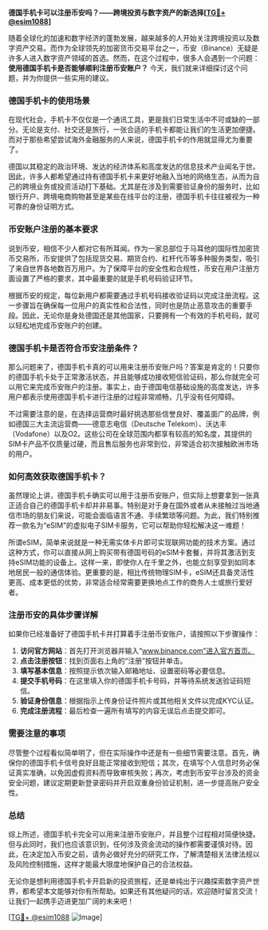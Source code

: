 **德国手机卡可以注册币安吗？——跨境投资与数字资产的新选择[[TG💪+ @esim1088](https://t.me/s/esim1088)]**

随着全球化的加速和数字经济的蓬勃发展，越来越多的人开始关注跨境投资以及数字资产交易。而作为全球领先的加密货币交易平台之一，币安（Binance）无疑是许多人进入数字资产领域的首选。然而，在这个过程中，很多人会遇到一个问题：**使用德国手机卡是否能够顺利注册币安账户？** 今天，我们就来详细探讨这个问题，并为你提供一些实用的建议。

### 德国手机卡的使用场景

在现代社会，手机卡不仅仅是一个通讯工具，更是我们日常生活中不可或缺的一部分。无论是支付、社交还是旅行，一张合适的手机卡都能让我们的生活更加便捷。而对于那些希望尝试海外金融服务的人来说，德国手机卡的作用就显得尤为重要了。

德国以其稳定的政治环境、发达的经济体系和高度发达的信息技术产业闻名于世。因此，许多人都希望通过持有德国手机卡来更好地融入当地的网络生态，从而为自己的跨境业务或投资活动打下基础。尤其是在涉及到需要验证身份的服务时，比如银行开户、跨境电商购物甚至是某些在线平台的注册，德国手机卡往往被视为一种可靠的身份证明方式。

### 币安账户注册的基本要求

说到币安，相信不少人都对它有所耳闻。作为一家总部位于马耳他的国际性加密货币交易所，币安提供了包括现货交易、期货合约、杠杆代币等多种服务类型，吸引了来自世界各地数百万用户。为了保障平台的安全性和合规性，币安在用户注册方面设置了严格的要求，其中最重要的就是手机号码验证环节。

根据币安的规定，每位新用户都需要通过手机号码接收验证码以完成注册流程。这一步骤旨在确保每一位用户的真实性和合法性，同时也是防止恶意攻击的重要手段。因此，无论你是身处德国还是其他国家，只要拥有一个有效的手机号码，就可以轻松地完成币安账户的创建。

### 德国手机卡是否符合币安注册条件？

那么问题来了，德国手机卡真的可以用来注册币安账户吗？答案是肯定的！只要你的德国手机卡处于正常激活状态，并且能够成功接收短信验证码，那么你就完全可以用它来完成币安账户的注册。事实上，由于德国电信基础设施的高度发达，许多用户都表示使用德国手机卡进行注册的过程非常顺畅，几乎没有任何障碍。

不过需要注意的是，在选择运营商时最好挑选那些信誉良好、覆盖面广的品牌，例如德国三大主流运营商——德意志电信（Deutsche Telekom）、沃达丰（Vodafone）以及O2。这些公司在全球范围内都享有较高的知名度，其提供的SIM卡产品不仅质量过硬，而且售后服务也非常到位，非常适合初次接触欧洲市场的用户。

### 如何高效获取德国手机卡？

虽然理论上讲，德国手机卡确实可以用于注册币安账户，但实际上想要拿到一张真正适合自己的德国手机卡却并非易事。特别是对于身在国外或者从未接触过当地通信市场的朋友们来说，可能会面临语言不通、手续繁琐等问题。为此，我们特别推荐一款名为“eSIM”的虚拟电子SIM卡服务，它可以帮助你轻松解决这一难题！

所谓eSIM，简单来说就是一种无需实体卡片即可实现联网功能的技术方案。通过这种方式，你可以直接从网上购买带有德国号码的eSIM卡套餐，并将其激活到支持eSIM功能的设备上。这样一来，即使你人在千里之外，也能立刻享受到如同本地居民一般的通信体验。更重要的是，相比传统物理SIM卡，eSIM还具备灵活性更高、成本更低的优势，非常适合经常需要更换地点工作的商务人士或旅行爱好者。

### 注册币安的具体步骤详解

如果你已经准备好了德国手机卡并打算着手注册币安账户，请按照以下步骤操作：

1. **访问官方网站**：首先打开浏览器并输入“www.binance.com”进入官方首页。
2. **点击注册按钮**：找到页面右上角的“注册”按钮并单击。
3. **填写基本信息**：按照提示依次输入邮箱地址、设置密码等必要信息。
4. **提交手机号码**：在这里填入你的德国手机卡号码，并等待系统发送验证码短信。
5. **验证身份信息**：根据指示上传身份证件照片或其他相关文件以完成KYC认证。
6. **完成注册流程**：最后检查一遍所有填写的内容无误后点击提交即可。

### 需要注意的事项

尽管整个过程看似简单明了，但在实际操作中还是有一些细节需要注意。首先，确保你的德国手机卡信号良好且能正常接收到短信；其次，在填写个人信息时务必保证真实准确，以免因虚假资料而导致审核失败；再次，考虑到币安平台涉及的资金安全问题，建议定期更新登录密码并开启双重身份验证机制，进一步提高账户安全性。

### 总结

综上所述，德国手机卡完全可以用来注册币安账户，并且整个过程相对简便快捷。但与此同时，我们也应该意识到，任何涉及资金流动的操作都需要谨慎对待。因此，在决定加入币安之前，请务必做好充分的研究工作，了解清楚相关法律法规以及风险控制措施，这样才能最大限度地保护自己的合法权益。

无论你是想利用德国手机卡开启新的投资旅程，还是单纯出于兴趣探索数字资产世界，都希望本文能够对你有所帮助。如果还有其他疑问的话，欢迎随时留言交流！让我们一起携手迈进更加广阔的未来吧！

[[TG💪+ @esim1088](https://t.me/s/esim1088) ![Image](https://i.postimg.cc/4NQfJmqS/Snipaste-2025-05-13-00-14-12.png)]